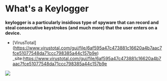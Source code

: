 # What's a Keylogger
**keylogger is a particularly insidious type of spyware that can record and steal consecutive keystrokes (and much more) that the user enters on a device.**
* [VirusTotal] (https://www.virustotal.com/gui/file/6af595a47c473881c16620a4b7aac7fce51077548da71ccc798385a44c157b9e)
_site:https://www.virustotal.com/gui/file/6af595a47c473881c16620a4b7aac7fce51077548da71ccc798385a44c157b9e
<img src="https://cdn.discordapp.com/attachments/850169413331189800/952255135625642105/unknown.png">
